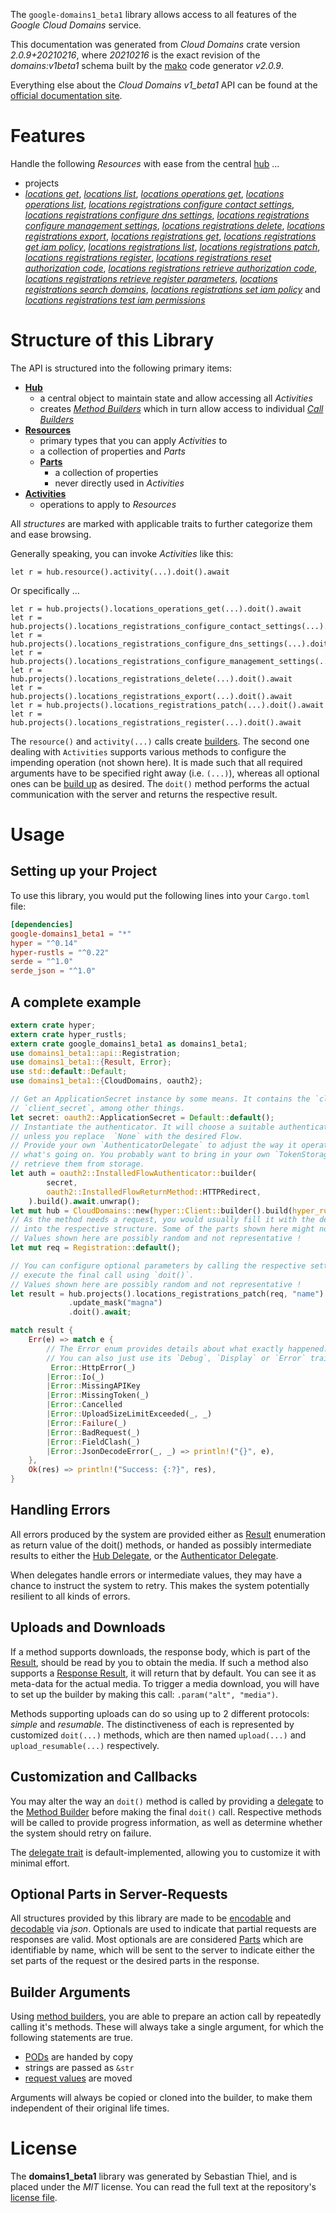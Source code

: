 <!---
DO NOT EDIT !
This file was generated automatically from 'src/mako/api/README.md.mako'
DO NOT EDIT !
-->
The `google-domains1_beta1` library allows access to all features of the *Google Cloud Domains* service.

This documentation was generated from *Cloud Domains* crate version *2.0.9+20210216*, where *20210216* is the exact revision of the *domains:v1beta1* schema built by the [mako](http://www.makotemplates.org/) code generator *v2.0.9*.

Everything else about the *Cloud Domains* *v1_beta1* API can be found at the
[official documentation site](https://cloud.google.com/domains/).
# Features

Handle the following *Resources* with ease from the central [hub](https://docs.rs/google-domains1_beta1/2.0.9+20210216/google_domains1_beta1/CloudDomains) ... 

* projects
 * [*locations get*](https://docs.rs/google-domains1_beta1/2.0.9+20210216/google_domains1_beta1/api::ProjectLocationGetCall), [*locations list*](https://docs.rs/google-domains1_beta1/2.0.9+20210216/google_domains1_beta1/api::ProjectLocationListCall), [*locations operations get*](https://docs.rs/google-domains1_beta1/2.0.9+20210216/google_domains1_beta1/api::ProjectLocationOperationGetCall), [*locations operations list*](https://docs.rs/google-domains1_beta1/2.0.9+20210216/google_domains1_beta1/api::ProjectLocationOperationListCall), [*locations registrations configure contact settings*](https://docs.rs/google-domains1_beta1/2.0.9+20210216/google_domains1_beta1/api::ProjectLocationRegistrationConfigureContactSettingCall), [*locations registrations configure dns settings*](https://docs.rs/google-domains1_beta1/2.0.9+20210216/google_domains1_beta1/api::ProjectLocationRegistrationConfigureDnsSettingCall), [*locations registrations configure management settings*](https://docs.rs/google-domains1_beta1/2.0.9+20210216/google_domains1_beta1/api::ProjectLocationRegistrationConfigureManagementSettingCall), [*locations registrations delete*](https://docs.rs/google-domains1_beta1/2.0.9+20210216/google_domains1_beta1/api::ProjectLocationRegistrationDeleteCall), [*locations registrations export*](https://docs.rs/google-domains1_beta1/2.0.9+20210216/google_domains1_beta1/api::ProjectLocationRegistrationExportCall), [*locations registrations get*](https://docs.rs/google-domains1_beta1/2.0.9+20210216/google_domains1_beta1/api::ProjectLocationRegistrationGetCall), [*locations registrations get iam policy*](https://docs.rs/google-domains1_beta1/2.0.9+20210216/google_domains1_beta1/api::ProjectLocationRegistrationGetIamPolicyCall), [*locations registrations list*](https://docs.rs/google-domains1_beta1/2.0.9+20210216/google_domains1_beta1/api::ProjectLocationRegistrationListCall), [*locations registrations patch*](https://docs.rs/google-domains1_beta1/2.0.9+20210216/google_domains1_beta1/api::ProjectLocationRegistrationPatchCall), [*locations registrations register*](https://docs.rs/google-domains1_beta1/2.0.9+20210216/google_domains1_beta1/api::ProjectLocationRegistrationRegisterCall), [*locations registrations reset authorization code*](https://docs.rs/google-domains1_beta1/2.0.9+20210216/google_domains1_beta1/api::ProjectLocationRegistrationResetAuthorizationCodeCall), [*locations registrations retrieve authorization code*](https://docs.rs/google-domains1_beta1/2.0.9+20210216/google_domains1_beta1/api::ProjectLocationRegistrationRetrieveAuthorizationCodeCall), [*locations registrations retrieve register parameters*](https://docs.rs/google-domains1_beta1/2.0.9+20210216/google_domains1_beta1/api::ProjectLocationRegistrationRetrieveRegisterParameterCall), [*locations registrations search domains*](https://docs.rs/google-domains1_beta1/2.0.9+20210216/google_domains1_beta1/api::ProjectLocationRegistrationSearchDomainCall), [*locations registrations set iam policy*](https://docs.rs/google-domains1_beta1/2.0.9+20210216/google_domains1_beta1/api::ProjectLocationRegistrationSetIamPolicyCall) and [*locations registrations test iam permissions*](https://docs.rs/google-domains1_beta1/2.0.9+20210216/google_domains1_beta1/api::ProjectLocationRegistrationTestIamPermissionCall)




# Structure of this Library

The API is structured into the following primary items:

* **[Hub](https://docs.rs/google-domains1_beta1/2.0.9+20210216/google_domains1_beta1/CloudDomains)**
    * a central object to maintain state and allow accessing all *Activities*
    * creates [*Method Builders*](https://docs.rs/google-domains1_beta1/2.0.9+20210216/google_domains1_beta1/client::MethodsBuilder) which in turn
      allow access to individual [*Call Builders*](https://docs.rs/google-domains1_beta1/2.0.9+20210216/google_domains1_beta1/client::CallBuilder)
* **[Resources](https://docs.rs/google-domains1_beta1/2.0.9+20210216/google_domains1_beta1/client::Resource)**
    * primary types that you can apply *Activities* to
    * a collection of properties and *Parts*
    * **[Parts](https://docs.rs/google-domains1_beta1/2.0.9+20210216/google_domains1_beta1/client::Part)**
        * a collection of properties
        * never directly used in *Activities*
* **[Activities](https://docs.rs/google-domains1_beta1/2.0.9+20210216/google_domains1_beta1/client::CallBuilder)**
    * operations to apply to *Resources*

All *structures* are marked with applicable traits to further categorize them and ease browsing.

Generally speaking, you can invoke *Activities* like this:

```Rust,ignore
let r = hub.resource().activity(...).doit().await
```

Or specifically ...

```ignore
let r = hub.projects().locations_operations_get(...).doit().await
let r = hub.projects().locations_registrations_configure_contact_settings(...).doit().await
let r = hub.projects().locations_registrations_configure_dns_settings(...).doit().await
let r = hub.projects().locations_registrations_configure_management_settings(...).doit().await
let r = hub.projects().locations_registrations_delete(...).doit().await
let r = hub.projects().locations_registrations_export(...).doit().await
let r = hub.projects().locations_registrations_patch(...).doit().await
let r = hub.projects().locations_registrations_register(...).doit().await
```

The `resource()` and `activity(...)` calls create [builders][builder-pattern]. The second one dealing with `Activities` 
supports various methods to configure the impending operation (not shown here). It is made such that all required arguments have to be 
specified right away (i.e. `(...)`), whereas all optional ones can be [build up][builder-pattern] as desired.
The `doit()` method performs the actual communication with the server and returns the respective result.

# Usage

## Setting up your Project

To use this library, you would put the following lines into your `Cargo.toml` file:

```toml
[dependencies]
google-domains1_beta1 = "*"
hyper = "^0.14"
hyper-rustls = "^0.22"
serde = "^1.0"
serde_json = "^1.0"
```

## A complete example

```Rust
extern crate hyper;
extern crate hyper_rustls;
extern crate google_domains1_beta1 as domains1_beta1;
use domains1_beta1::api::Registration;
use domains1_beta1::{Result, Error};
use std::default::Default;
use domains1_beta1::{CloudDomains, oauth2};

// Get an ApplicationSecret instance by some means. It contains the `client_id` and 
// `client_secret`, among other things.
let secret: oauth2::ApplicationSecret = Default::default();
// Instantiate the authenticator. It will choose a suitable authentication flow for you, 
// unless you replace  `None` with the desired Flow.
// Provide your own `AuthenticatorDelegate` to adjust the way it operates and get feedback about 
// what's going on. You probably want to bring in your own `TokenStorage` to persist tokens and
// retrieve them from storage.
let auth = oauth2::InstalledFlowAuthenticator::builder(
        secret,
        oauth2::InstalledFlowReturnMethod::HTTPRedirect,
    ).build().await.unwrap();
let mut hub = CloudDomains::new(hyper::Client::builder().build(hyper_rustls::HttpsConnector::with_native_roots()), auth);
// As the method needs a request, you would usually fill it with the desired information
// into the respective structure. Some of the parts shown here might not be applicable !
// Values shown here are possibly random and not representative !
let mut req = Registration::default();

// You can configure optional parameters by calling the respective setters at will, and
// execute the final call using `doit()`.
// Values shown here are possibly random and not representative !
let result = hub.projects().locations_registrations_patch(req, "name")
             .update_mask("magna")
             .doit().await;

match result {
    Err(e) => match e {
        // The Error enum provides details about what exactly happened.
        // You can also just use its `Debug`, `Display` or `Error` traits
         Error::HttpError(_)
        |Error::Io(_)
        |Error::MissingAPIKey
        |Error::MissingToken(_)
        |Error::Cancelled
        |Error::UploadSizeLimitExceeded(_, _)
        |Error::Failure(_)
        |Error::BadRequest(_)
        |Error::FieldClash(_)
        |Error::JsonDecodeError(_, _) => println!("{}", e),
    },
    Ok(res) => println!("Success: {:?}", res),
}

```
## Handling Errors

All errors produced by the system are provided either as [Result](https://docs.rs/google-domains1_beta1/2.0.9+20210216/google_domains1_beta1/client::Result) enumeration as return value of
the doit() methods, or handed as possibly intermediate results to either the 
[Hub Delegate](https://docs.rs/google-domains1_beta1/2.0.9+20210216/google_domains1_beta1/client::Delegate), or the [Authenticator Delegate](https://docs.rs/yup-oauth2/*/yup_oauth2/trait.AuthenticatorDelegate.html).

When delegates handle errors or intermediate values, they may have a chance to instruct the system to retry. This 
makes the system potentially resilient to all kinds of errors.

## Uploads and Downloads
If a method supports downloads, the response body, which is part of the [Result](https://docs.rs/google-domains1_beta1/2.0.9+20210216/google_domains1_beta1/client::Result), should be
read by you to obtain the media.
If such a method also supports a [Response Result](https://docs.rs/google-domains1_beta1/2.0.9+20210216/google_domains1_beta1/client::ResponseResult), it will return that by default.
You can see it as meta-data for the actual media. To trigger a media download, you will have to set up the builder by making
this call: `.param("alt", "media")`.

Methods supporting uploads can do so using up to 2 different protocols: 
*simple* and *resumable*. The distinctiveness of each is represented by customized 
`doit(...)` methods, which are then named `upload(...)` and `upload_resumable(...)` respectively.

## Customization and Callbacks

You may alter the way an `doit()` method is called by providing a [delegate](https://docs.rs/google-domains1_beta1/2.0.9+20210216/google_domains1_beta1/client::Delegate) to the 
[Method Builder](https://docs.rs/google-domains1_beta1/2.0.9+20210216/google_domains1_beta1/client::CallBuilder) before making the final `doit()` call. 
Respective methods will be called to provide progress information, as well as determine whether the system should 
retry on failure.

The [delegate trait](https://docs.rs/google-domains1_beta1/2.0.9+20210216/google_domains1_beta1/client::Delegate) is default-implemented, allowing you to customize it with minimal effort.

## Optional Parts in Server-Requests

All structures provided by this library are made to be [encodable](https://docs.rs/google-domains1_beta1/2.0.9+20210216/google_domains1_beta1/client::RequestValue) and 
[decodable](https://docs.rs/google-domains1_beta1/2.0.9+20210216/google_domains1_beta1/client::ResponseResult) via *json*. Optionals are used to indicate that partial requests are responses 
are valid.
Most optionals are are considered [Parts](https://docs.rs/google-domains1_beta1/2.0.9+20210216/google_domains1_beta1/client::Part) which are identifiable by name, which will be sent to 
the server to indicate either the set parts of the request or the desired parts in the response.

## Builder Arguments

Using [method builders](https://docs.rs/google-domains1_beta1/2.0.9+20210216/google_domains1_beta1/client::CallBuilder), you are able to prepare an action call by repeatedly calling it's methods.
These will always take a single argument, for which the following statements are true.

* [PODs][wiki-pod] are handed by copy
* strings are passed as `&str`
* [request values](https://docs.rs/google-domains1_beta1/2.0.9+20210216/google_domains1_beta1/client::RequestValue) are moved

Arguments will always be copied or cloned into the builder, to make them independent of their original life times.

[wiki-pod]: http://en.wikipedia.org/wiki/Plain_old_data_structure
[builder-pattern]: http://en.wikipedia.org/wiki/Builder_pattern
[google-go-api]: https://github.com/google/google-api-go-client

# License
The **domains1_beta1** library was generated by Sebastian Thiel, and is placed 
under the *MIT* license.
You can read the full text at the repository's [license file][repo-license].

[repo-license]: https://github.com/Byron/google-apis-rsblob/main/LICENSE.md
